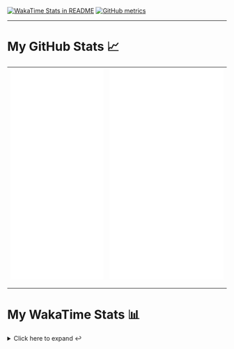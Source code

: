 [![WakaTime Stats in README](https://github.com/LOsioChico/LOsioChico/actions/workflows/waka.yml/badge.svg)](https://github.com/LOsioChico/LOsioChico/actions/workflows/waka.yml) [![GitHub metrics](https://github.com/LOsioChico/LOsioChico/actions/workflows/metrics.yml/badge.svg)](https://github.com/LOsioChico/LOsioChico/actions/workflows/metrics.yml)

---

# My GitHub Stats 📈

| ![](./assets/metrics.svg) | ![](./assets/metrics2.svg) |
| ------------------------- | -------------------------- |

---

# My WakaTime Stats 📊

<details>
<summary>Click here to expand ↩️</summary>
<br>

<!--START_SECTION:waka-->
![Code Time](http://img.shields.io/badge/Code%20Time-2%2C283%20hrs%2011%20mins-blue)

![Lines of code](https://img.shields.io/badge/From%20Hello%20World%20I%27ve%20Written-446.9%20thousand%20lines%20of%20code-blue)

**🐱 My GitHub Data** 

> 📦 691.7 kB Used in GitHub's Storage 
 > 
> 🏆 256 Contributions in the Year 2025
 > 
> 🚫 Not Opted to Hire
 > 
> 📜 29 Public Repositories 
 > 
> 🔑 34 Private Repositories 
 > 
**I'm a Night 🦉** 

```text
🌞 Morning                695 commits         ████░░░░░░░░░░░░░░░░░░░░░   14.70 % 
🌆 Daytime                1520 commits        ████████░░░░░░░░░░░░░░░░░   32.14 % 
🌃 Evening                1610 commits        █████████░░░░░░░░░░░░░░░░   34.05 % 
🌙 Night                  904 commits         █████░░░░░░░░░░░░░░░░░░░░   19.12 % 
```
📅 **I'm Most Productive on Thursday** 

```text
Monday                   638 commits         ███░░░░░░░░░░░░░░░░░░░░░░   13.49 % 
Tuesday                  738 commits         ████░░░░░░░░░░░░░░░░░░░░░   15.61 % 
Wednesday                557 commits         ███░░░░░░░░░░░░░░░░░░░░░░   11.78 % 
Thursday                 881 commits         █████░░░░░░░░░░░░░░░░░░░░   18.63 % 
Friday                   721 commits         ████░░░░░░░░░░░░░░░░░░░░░   15.25 % 
Saturday                 758 commits         ████░░░░░░░░░░░░░░░░░░░░░   16.03 % 
Sunday                   436 commits         ██░░░░░░░░░░░░░░░░░░░░░░░   09.22 % 
```


📊 **This Week I Spent My Time On** 

```text
💬 Programming Languages: 
TypeScript               3 hrs 23 mins       ████████░░░░░░░░░░░░░░░░░   30.97 % 
Astro                    1 hr 51 mins        ████░░░░░░░░░░░░░░░░░░░░░   17.03 % 
Other                    1 hr 34 mins        ████░░░░░░░░░░░░░░░░░░░░░   14.40 % 
SQL                      1 hr 27 mins        ███░░░░░░░░░░░░░░░░░░░░░░   13.37 % 
TOML                     1 hr 3 mins         ██░░░░░░░░░░░░░░░░░░░░░░░   09.59 % 
```

**I Mostly Code in TypeScript** 

```text
TypeScript               33 repos            ████████████░░░░░░░░░░░░░   50.00 % 
Scala                    9 repos             ███░░░░░░░░░░░░░░░░░░░░░░   13.64 % 
JavaScript               7 repos             ███░░░░░░░░░░░░░░░░░░░░░░   10.61 % 
CSS                      5 repos             ██░░░░░░░░░░░░░░░░░░░░░░░   07.58 % 
Astro                    4 repos             ██░░░░░░░░░░░░░░░░░░░░░░░   06.06 % 
```




 Last Updated on 07/07/2025 01:17:42 UTC
<!--END_SECTION:waka-->

## </details>

